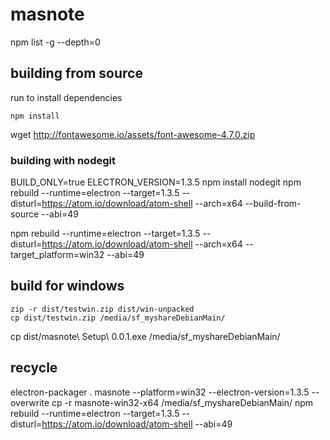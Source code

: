 # masnotenpm list -g --depth=0## building from sourcerun to install dependencies```npm install```wget http://fontawesome.io/assets/font-awesome-4.7.0.zip### building with nodegit BUILD_ONLY=true ELECTRON_VERSION=1.3.5 npm install nodegit npm rebuild --runtime=electron --target=1.3.5 --disturl=https://atom.io/download/atom-shell --arch=x64 --build-from-source --abi=49npm rebuild --runtime=electron --target=1.3.5 --disturl=https://atom.io/download/atom-shell --arch=x64 --target_platform=win32 --abi=49## build for windows```zip -r dist/testwin.zip dist/win-unpackedcp dist/testwin.zip /media/sf_myshareDebianMain/```cp dist/masnote\ Setup\ 0.0.1.exe /media/sf_myshareDebianMain/## recycle electron-packager . masnote --platform=win32 --electron-version=1.3.5 --overwritecp -r masnote-win32-x64 /media/sf_myshareDebianMain/npm rebuild --runtime=electron --target=1.3.5 --disturl=https://atom.io/download/atom-shell --abi=49